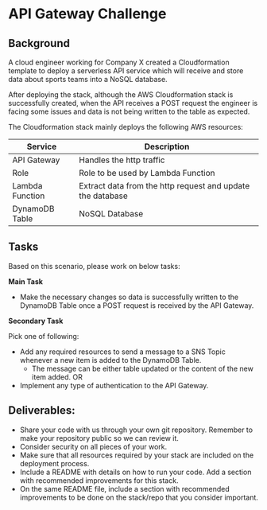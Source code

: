 # API Gateway Challenge

## Background
A cloud engineer working for Company X created a Cloudformation template to deploy a serverless API
service which will receive and store data about sports teams into a NoSQL database.

After deploying the stack, although the AWS Cloudformation stack is successfully created, when the API
receives a POST request the engineer is facing some issues and data is not being written to the table as
expected.

The Cloudformation stack mainly deploys the following AWS resources:

|Service        |Description|
|---------------|-----------|
|API Gateway    |Handles the http traffic|
|Role           |Role to be used by Lambda Function|
|Lambda Function|Extract data from the http request and update the database|
|DynamoDB Table |NoSQL Database|

## Tasks
Based on this scenario, please work on below tasks:

**Main Task**

- Make the necessary changes so data is successfully written to the DynamoDB Table once a
POST request is received by the API Gateway.

**Secondary Task**

Pick one of following:
- Add any required resources to send a message to a SNS Topic whenever a new item is added to
the DynamoDB Table.
    - The message can be either table updated or the content of the new item added.
OR
- Implement any type of authentication to the API Gateway.

## Deliverables:
- Share your code with us through your own git repository. Remember to make your repository
public so we can review it.
- Consider security on all pieces of your work.
- Make sure that all resources required by your stack are included on the deployment process.
- Include a README with details on how to run your code. Add a section with recommended
improvements for this stack.
- On the same README file, include a section with recommended improvements to be done on
the stack/repo that you consider important.
